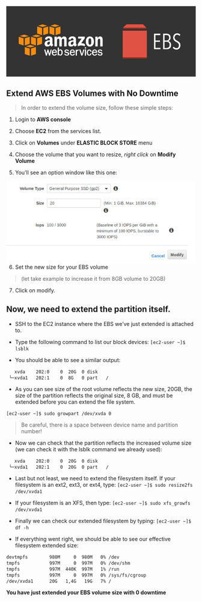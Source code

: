 <img src="icon/ebs.png" align="centre" />

## Extend AWS EBS Volumes with No Downtime
> In order to extend the volume size, follow these simple steps:
1. Login to  **AWS console**

2. Choose **EC2** from the services list.

3. Click on **Volumes** under **ELASTIC BLOCK STORE** menu 

4. Choose the volume that you want to resize, *right click* on **Modify Volume**

5. You’ll see an option window like this one:
<img src="icon/ebs1.png" align="left" />

6. Set the new size for your EBS volume 
> (let take example to increase it from 8GB volume to 20GB)

7. Click on modify.

## Now, we need to extend the partition itself.

- SSH to the EC2 instance where the EBS we’ve just extended is attached to.

- Type the following command to list our block devices:
```[ec2-user ~]$ lsblk```

- You should be able to see a similar output:
```NAME    MAJ:MIN RM SIZE RO TYPE MOUNTPOINT
   xvda    202:0    0  20G  0 disk 
 └─xvda1   202:1    0  8G   0 part   /
 ```

- As you can see size of the root volume reflects the new size, 20GB, the size of the partition reflects the original size, 8 GB, and must be extended before you can extend the file system.
```To do so, type the following command:
[ec2-user ~]$ sudo growpart /dev/xvda 0
```
> Be careful, there is a space between device name and partition number!

- Now we can check that the partition reflects the increased volume size (we can check it with the lsblk command we already used):
``` NAME    MAJ:MIN RM SIZE RO TYPE MOUNTPOINT
   xvda    202:0    0  20G  0 disk 
 └─xvda1   202:1    0  20G  0 part   / 
 ```
 
 - Last but not least, we need to extend the filesystem itself. If your filesystem is an ext2, ext3, or ext4, type:
 `[ec2-user ~]$ sudo resize2fs /dev/xvda1`
 
 - If your filesystem is an XFS, then type:
 `[ec2-user ~]$ sudo xfs_growfs /dev/xvda1`
 
 - Finally we can check our extended filesystem by typing:
 `[ec2-user ~]$ df -h`
 
 - If everything went right, we should be able to see our effective filesystem extended size:
 ```Filesystem      Size  Used Avail Use% Mounted on
devtmpfs        980M     0  980M   0% /dev
tmpfs           997M     0  997M   0% /dev/shm
tmpfs           997M  440K  997M   1% /run
tmpfs           997M     0  997M   0% /sys/fs/cgroup
/dev/xvda1      20G   1,4G   19G   7% /
```
**You have just extended your EBS volume size with 0 downtime**
 
